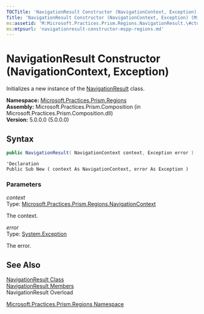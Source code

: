 ```yaml
---
TOCTitle: 'NavigationResult Constructor (NavigationContext, Exception)'
Title: 'NavigationResult Constructor (NavigationContext, Exception) (Microsoft.Practices.Prism.Regions)'
ms:assetid: 'M:Microsoft.Practices.Prism.Regions.NavigationResult.\#ctor(Microsoft.Practices.Prism.Regions.NavigationContext,System.Exception)'
ms:mtpsurl: 'navigationresult-constructor-mspp-regions.md'
---
```



# NavigationResult Constructor (NavigationContext, Exception)

Initializes a new instance of the [NavigationResult](/patterns-practices/reference/navigationresult-class-mspp-regions) class.

**Namespace:** [Microsoft.Practices.Prism.Regions](/patterns-practices/reference/mspp-regions-namespace)  
**Assembly:** Microsoft.Practices.Prism.Composition (in Microsoft.Practices.Prism.Composition.dll)  
**Version:** 5.0.0.0 (5.0.0.0)

## Syntax

```C#
public NavigationResult( NavigationContext context, Exception error )
```
```VB
'Declaration
Public Sub New ( context As NavigationContext, error As Exception )
```

### Parameters

*context*  
Type: [Microsoft.Practices.Prism.Regions.NavigationContext](/patterns-practices/reference/navigationcontext-class-mspp-regions)

The context.

*error*  
Type: [System.Exception](/patterns-practices/reference/ieventsubscription-interface-mspp-pubsubevents)

The error.

## See Also

[NavigationResult Class](/patterns-practices/reference/navigationresult-class-mspp-regions)  
[NavigationResult Members](/patterns-practices/reference/navigationresult-members-mspp-regions)  
NavigationResult Overload

[Microsoft.Practices.Prism.Regions Namespace](/patterns-practices/reference/mspp-regions-namespace)  